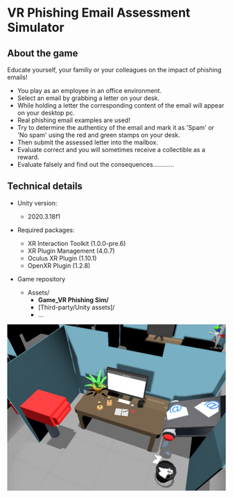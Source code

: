 # VR Phishing Email Assessment Simulator

## About the game
Educate yourself, your familiy or your colleagues on the impact of phishing emails!
- You play as an employee in an office environment.
- Select an email by grabbing a letter on your desk.
- While holding a letter the corresponding content of the email will appear on your desktop pc.
- Real phishing email examples are used!
- Try to determine the authenticy of the email and mark it as 'Spam' or 'No spam' using the red and green stamps on your desk.
- Then submit the assessed letter into the mailbox.
- Evaluate correct and you will sometimes receive a collectible as a reward.
- Evaluate falsely and find out the consequences............

## Technical details
- Unity version:
  - 2020.3.18f1

- Required packages: 
  - XR Interaction Toolkit (1.0.0-pre.6)
  - XR Plugin Management (4.0.7)
  - Oculus XR Plugin (1.10.1)
  - OpenXR Plugin (1.2.8)

- Game repository
  - Assets/
    - **Game_VR Phishing Sim/**
    - [Third-party/Unity assets]/
    - ...

![Game environment](/readme_src/05.jpg)
